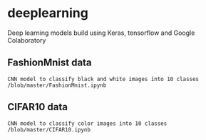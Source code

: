 # deeplearning

Deep learning models build using Keras, tensorflow and Google Colaboratory

## FashionMnist data
    CNN model to classify black and white images into 10 classes
    /blob/master/FashionMnist.ipynb

## CIFAR10 data
    CNN model to classify color images into 10 classes
    /blob/master/CIFAR10.ipynb
